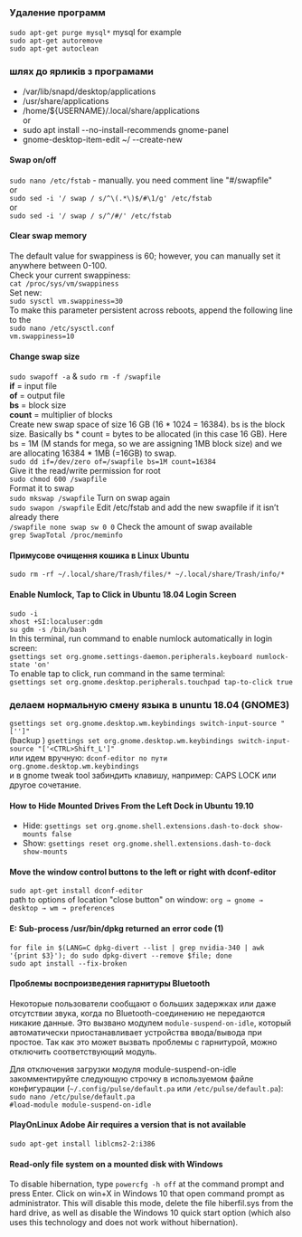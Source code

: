### Удаление программ
```sudo apt-get purge mysql*``` mysql for example \
```sudo apt-get autoremove``` \
```sudo apt-get autoclean```

### шлях до ярликів з програмами
+ /var/lib/snapd/desktop/applications
+ /usr/share/applications 
+ /home/${USERNAME}/.local/share/applications \
or 
+ sudo apt install --no-install-recommends gnome-panel
+ gnome-desktop-item-edit ~/ --create-new

#### Swap on/off
```sudo nano /etc/fstab``` - manually. you need comment line "#/swapfile" \
or \
```sudo sed -i '/ swap / s/^\(.*\)$/#\1/g' /etc/fstab``` \
or \
```sudo sed -i '/ swap / s/^/#/' /etc/fstab```

#### Clear swap memory
The default value for swappiness is 60; however, you can manually set it anywhere between 0-100. \
Check your current swappiness: \
```cat /proc/sys/vm/swappiness``` \
Set new: \
```sudo sysctl vm.swappiness=30``` \
To make this parameter persistent across reboots, append the following line to the \
```sudo nano /etc/sysctl.conf``` \
```vm.swappiness=10```

#### Change swap size
```sudo swapoff -a``` & ```sudo rm -f /swapfile``` \
**if** = input file \
**of** = output file \
**bs** = block size \
**count** = multiplier of blocks \
Create new swap space of size 16 GB (16 * 1024 = 16384). bs is the block size. Basically bs * count = bytes to be allocated (in this case 16 GB). Here bs = 1M (M stands for mega, so we are assigning 1MB block size) and we are allocating 16384 * 1MB (=16GB) to swap. \
```sudo dd if=/dev/zero of=/swapfile bs=1M count=16384``` \
Give it the read/write permission for root \
```sudo chmod 600 /swapfile``` \
Format it to swap \
```sudo mkswap /swapfile```
Turn on swap again \
```sudo swapon /swapfile```
Edit /etc/fstab and add the new swapfile if it isn’t already there \
```/swapfile none swap sw 0 0```
Check the amount of swap available \
```grep SwapTotal /proc/meminfo```

#### Примусове очищення кошика в Linux Ubuntu
```sudo rm -rf ~/.local/share/Trash/files/* ~/.local/share/Trash/info/*```

#### Enable Numlock, Tap to Click in Ubuntu 18.04 Login Screen
```sudo -i``` \
```xhost +SI:localuser:gdm``` \
```su gdm -s /bin/bash``` \
In this terminal, run command to enable numlock automatically in login screen: \
```gsettings set org.gnome.settings-daemon.peripherals.keyboard numlock-state 'on'``` \
To enable tap to click, run command in the same terminal: \
```gsettings set org.gnome.desktop.peripherals.touchpad tap-to-click true```

### делаем нормальную смену языка в ununtu 18.04 (GNOME3)
```gsettings set org.gnome.desktop.wm.keybindings switch-input-source "['']"``` \
(backup ) ```gsettings set org.gnome.desktop.wm.keybindings switch-input-source "['<CTRL>Shift_L']"``` \
  или идем вручную: ```dconf-editor по пути org.gnome.desktop.wm.keybindings``` \
  и в gnome tweak tool забиндить клавишу, например: CAPS LOCK или другое сочетание.

#### How to Hide Mounted Drives From the Left Dock in Ubuntu 19.10
+ Hide: ```gsettings set org.gnome.shell.extensions.dash-to-dock show-mounts false```
+ Show: ```gsettings reset org.gnome.shell.extensions.dash-to-dock show-mounts```

#### Move the window control buttons to the left or right with dconf-editor
```sudo apt-get install dconf-editor``` \
path to options of location "close button" on window: ```org → gnome → desktop → wm → preferences```

#### E: Sub-process /usr/bin/dpkg returned an error code (1)
```for file in $(LANG=C dpkg-divert --list | grep nvidia-340 | awk '{print $3}'); do sudo dpkg-divert --remove $file; done``` \
```sudo apt install --fix-broken```

#### Проблемы воспроизведения гарнитуры Bluetooth
Некоторые пользователи сообщают о больших задержках или даже отсутствии звука, когда по Bluetooth-соединению не передаются никакие данные. Это вызвано модулем ```module-suspend-on-idle```, который автоматически приостанавливает устройства ввода/вывода при простое. Так как это может вызвать проблемы с гарнитурой, можно отключить соответствующий модуль.

Для отключения загрузки модуля module-suspend-on-idle закомментируйте следующую строчку в используемом файле конфигурации (```~/.config/pulse/default.pa``` или ```/etc/pulse/default.pa```): \
```sudo nano /etc/pulse/default.pa``` \
```#load-module module-suspend-on-idle```

#### PlayOnLinux Adobe Air requires a version that is not available
```sudo apt-get install liblcms2-2:i386```

#### Read-only file system on a mounted disk with Windows
To disable hibernation, type ```powercfg -h off``` at the command prompt and press Enter. Click on win+X in Windows 10 that open command prompt as administrator. This will disable this mode, delete the file hiberfil.sys from the hard drive, as well as disable the Windows 10 quick start option (which also uses this technology and does not work without hibernation).
